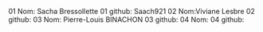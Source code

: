 01 Nom: Sacha Bressollette
01 github: Saach921
02 Nom:Viviane Lesbre
02 github:
03 Nom: Pierre-Louis BINACHON
03 github:
04 Nom:
04 github:
